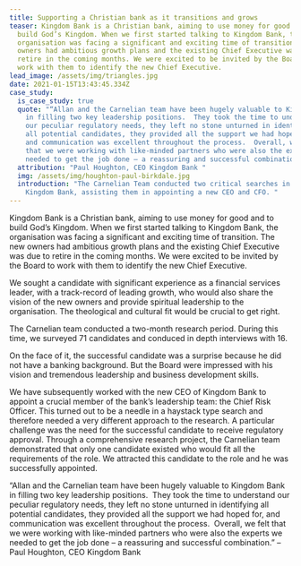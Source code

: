 ```yaml
---
title: Supporting a Christian bank as it transitions and grows
teaser: Kingdom Bank is a Christian bank, aiming to use money for good and to
  build God’s Kingdom. When we first started talking to Kingdom Bank, the
  organisation was facing a significant and exciting time of transition. The new
  owners had ambitious growth plans and the existing Chief Executive was due to
  retire in the coming months. We were excited to be invited by the Board to
  work with them to identify the new Chief Executive.
lead_image: /assets/img/triangles.jpg
date: 2021-01-15T13:43:45.334Z
case_study:
  is_case_study: true
  quote: "“Allan and the Carnelian team have been hugely valuable to Kingdom Bank
    in filling two key leadership positions.  They took the time to understand
    our peculiar regulatory needs, they left no stone unturned in identifying
    all potential candidates, they provided all the support we had hoped for,
    and communication was excellent throughout the process.  Overall, we felt
    that we were working with like-minded partners who were also the experts we
    needed to get the job done – a reassuring and successful combination.” "
  attribution: "Paul Houghton, CEO Kingdom Bank "
  img: /assets/img/houghton-paul-birkdale.jpg
  introduction: "The Carnelian Team conducted two critical searches in support of
    Kingdom Bank, assisting them in appointing a new CEO and CFO. "
---
```

Kingdom Bank is a Christian bank, aiming to use money for good and to build God’s Kingdom. When we first started talking to Kingdom Bank, the organisation was facing a significant and exciting time of transition. The new owners had ambitious growth plans and the existing Chief Executive was due to retire in the coming months. We were excited to be invited by the Board to work with them to identify the new Chief Executive.

We sought a candidate with significant experience as a financial services leader, with a track-record of leading growth, who would also share the vision of the new owners and provide spiritual leadership to the organisation. The theological and cultural fit would be crucial to get right.

The Carnelian team conducted a two-month research period. During this time, we surveyed 71 candidates and conduced in depth interviews with 16.

On the face of it, the successful candidate was a surprise because he did not have a banking background. But the Board were impressed with his vision and tremendous leadership and business development skills.

We have subsequently worked with the new CEO of Kingdom Bank to appoint a crucial member of the bank’s leadership team: the Chief Risk Officer. This turned out to be a needle in a haystack type search and therefore needed a very different approach to the research. A particular challenge was the need for the successful candidate to receive regulatory approval. Through a comprehensive research project, the Carnelian team demonstrated that only one candidate existed who would fit all the requirements of the role. We attracted this candidate to the role and he was successfully appointed.

“Allan and the Carnelian team have been hugely valuable to Kingdom Bank in filling two key leadership positions.  They took the time to understand our peculiar regulatory needs, they left no stone unturned in identifying all potential candidates, they provided all the support we had hoped for, and communication was excellent throughout the process.  Overall, we felt that we were working with like-minded partners who were also the experts we needed to get the job done – a reassuring and successful combination.” – Paul Houghton, CEO Kingdom Bank